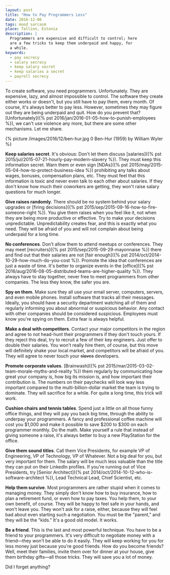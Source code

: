 ```yaml
---
layout: post
title: "How to Pay Programmers Less"
date: 2016-12-06
tags: mood sarcasm
place: Tallinn, Estonia
description: |
  Programmers are expensive and difficult to control; here
  are a few tricks to keep them underpaid and happy, for
  a while.
keywords:
  - pay secrecy
  - salary secrecy
  - keep salary secret
  - keep salaries a secret
  - payroll secrecy
---
```


To create software, you need programmers. Unfortunately. They are expensive,
lazy, and almost impossible to control. The software they create either works or doesn't, but
you still have to pay them, every month. Of course, it's always better to pay less.
However, sometimes they may figure out they are being
underpaid and quit. How do you prevent that? [Unfortunately]({% pst 2016/jan/2016-01-05-how-to-punish-employees %}),
we can't use violence any more, but there are some other mechanisms. Let me
share.

<!--more-->

{% picture /images/2016/12/ben-hur.jpg 0 Ben-Hur (1959) by William Wyler %}

**Keep salaries secret**.
It's obvious: Don't let them discuss
[salaries]({% pst 2015/jul/2015-07-21-hourly-pay-modern-slavery %}). They must keep this information
secret. Warn them or even sign
[NDAs]({% pst 2015/may/2015-05-04-how-to-protect-business-idea %}) prohibiting any talks about wages, bonuses,
compensation plans, etc. They must feel that this information is toxic and
never even talk to each other about salaries. If they don't know how much
their coworkers are getting, they won't raise salary questions for much longer.

**Give raises randomly**.
There should be no system behind your salary upgrades or
[firing decisions]({% pst 2015/sep/2015-09-16-how-to-fire-someone-right %}). You give
them raises when you feel like it, not when they are being more productive
or effective. Try to make your decisions unpredictable. Unpredictability creates
fear, and this is exactly what you need. They will be afraid of you and will
not complain about being underpaid for a long time.

**No conferences**.
Don't allow them to attend meetups or
conferences. They may meet [recruiters]({% pst 2015/sep/2015-09-29-mayonnaise %}) there
and find out that their salaries are not
[fair enough]({% pst 2014/oct/2014-10-29-how-much-do-you-cost %}). Promote the idea
that conferences are just a waste of time. It's better to organize events in the
[office]({% pst 2016/aug/2016-08-05-distributed-teams-are-higher-quality %}).
They always have to stay together, never free to meet programmers from other companies.
The less they know, the safer you are.

**Spy on them**.
Make sure they all use your email server, computers, servers, and even mobile phones.
Install software that tracks all their messages. Ideally, you should have
a security department watching all of them and regularly informing
you about abnormal or suspicious behavior. Any contact with other
companies should be considered suspicious. Employees must know you're spying on them.
Extra fear is always helpful.

**Make a deal with competitors**.
Contact your major competitors in the region and agree to not head-hunt
their programmers if they don't touch yours. If they reject
this deal, try to recruit a few of their key engineers. Just offer to double
their salaries. You won't really hire them, of course, but this move will definitely shake
your local market, and competitors will be afraid of you. They will agree to never
touch your <del>slaves</del> developers.

**Promote corporate values**.
[Brainwash]({% pst 2015/mar/2015-03-02-team-morale-myths-and-reality %})
them regularly by communicating how great your company is, how big its
mission is, and how important their contribution is. The numbers on their
paychecks will look way less important compared to the multi-billion-dollar
market the team is trying to dominate. They will sacrifice for a while.
For quite a long time, this trick will work.

**Cushion chairs and tennis tables**.
Spend just a little on all those funny office things, and they will
pay you back big time, through the ability to underpay your programmers.
A fancy and professional coffee machine will cost you $1,000 and make
it possible to save $200 to $300 on each programmer monthly. Do the math.
Make yourself a rule that instead of giving someone a raise, it's always
better to buy a new PlayStation for the office.

**Give them sound titles**.
Call them Vice Presidents, for example VP of Engineering, VP of Technology,
VP of Whatever. Not a big deal for you, but very important for them. The salary
will be much less valuable than the title they can put on their LinkedIn
profiles. If you're running out of Vice Presidents, try
[Senior Architect]({% pst 2014/oct/2014-10-12-who-is-software-architect %}),
Lead Technical Lead, Chief Scientist, etc.

**Help them survive**.
Most programmers are rather stupid when it comes to managing money. They simply don't
know how to buy insurance, how to plan a retirement fund, or even how to
pay taxes. You help them, to your own benefit, of course. They will be
happy to feel safe in your hands, and won't leave you. They won't ask
for a raise, either, because they will feel bad about even starting such a negotiation.
You must be the "parent," and they will be the "kids." It's a good old model.
It works.

**Be a friend**.
This is the last and most powerful technique. You have to be a friend
to your programmers. It's very difficult to negotiate money with a friend&mdash;they
won't be able to do it easily. They will keep working for you for less money
just because you're good friends. How do you become friends? Well, meet their
families, invite them over for dinner at your house, give them birthday
gifts&mdash;all those tricks. They will save you a lot of money.

Did I forget anything?

